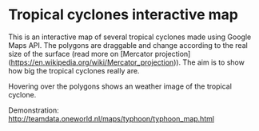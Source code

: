 # Tropical cyclones interactive map


This is an interactive map of several tropical cyclones made using Google Maps API.
The polygons are draggable and change according to the real size of the surface
(read more on [Mercator projection] (https://en.wikipedia.org/wiki/Mercator_projection)).
The aim is to show how big the tropical cyclones really are.

Hovering over the polygons shows an weather image of the tropical cyclone.

Demonstration: http://teamdata.oneworld.nl/maps/typhoon/typhoon_map.html
